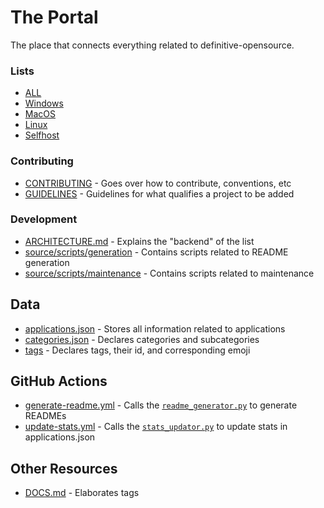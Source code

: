 
# The Portal
The place that connects everything related to definitive-opensource.

### Lists
- [ALL](README.md)
- [Windows](readmes/windows.md)
- [MacOS](readmes/macos.md)
- [Linux](readmes/linux.md)
- [Selfhost](readmes/selfhost.md)

### Contributing
- [CONTRIBUTING](.github/CONTRIBUTING.md) - Goes over how to contribute, conventions, etc
- [GUIDELINES](.github/GUIDELINES.md) - Guidelines for what qualifies a project to be added

### Development
- [ARCHITECTURE.md](resources/dev/ARCHITECTURE.md) - Explains the "backend" of the list
- [source/scripts/generation](source/scripts/generation) - Contains scripts related to README generation
- [source/scripts/maintenance](source/scripts/maintenance) - Contains scripts related to maintenance

## Data
- [applications.json](source/data/applications.json) - Stores all information related to applications
- [categories.json](source/data/categories.json) - Declares categories and subcategories
- [tags](source/data/tags.json) - Declares tags, their id, and corresponding emoji

## GitHub Actions
- [generate-readme.yml](.github/workflows/generate-readme.yml) - Calls the [```readme_generator.py```](source/scripts/generation/readme_generator.py) to generate READMEs
- [update-stats.yml](.github/workflows/update-stats.yml) - Calls the [```stats_updator.py```](source/scripts/maintenance/stats_updator.py.py) to update stats in applications.json

## Other Resources
- [DOCS.md](resources/DOCS.md) - Elaborates tags
